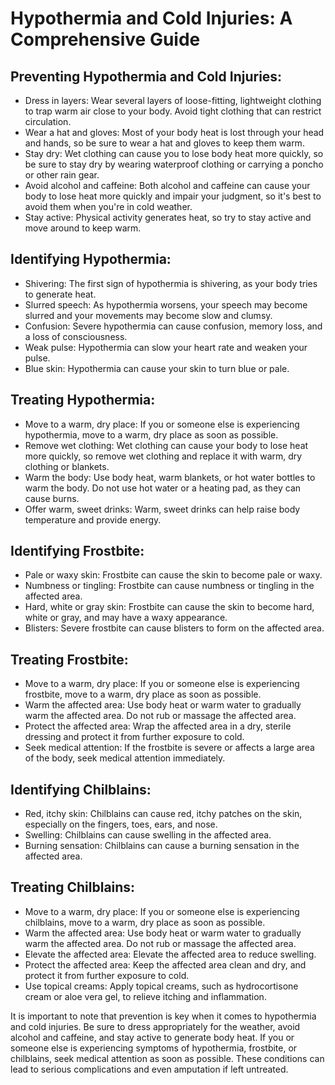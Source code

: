 # Hypothermia and Cold Injuries: A Comprehensive Guide

## Preventing Hypothermia and Cold Injuries:

- Dress in layers: Wear several layers of loose-fitting, lightweight clothing to trap warm air close to your body. Avoid tight clothing that can restrict circulation.
- Wear a hat and gloves: Most of your body heat is lost through your head and hands, so be sure to wear a hat and gloves to keep them warm.
- Stay dry: Wet clothing can cause you to lose body heat more quickly, so be sure to stay dry by wearing waterproof clothing or carrying a poncho or other rain gear.
- Avoid alcohol and caffeine: Both alcohol and caffeine can cause your body to lose heat more quickly and impair your judgment, so it's best to avoid them when you're in cold weather.
- Stay active: Physical activity generates heat, so try to stay active and move around to keep warm.

## Identifying Hypothermia:

- Shivering: The first sign of hypothermia is shivering, as your body tries to generate heat.
- Slurred speech: As hypothermia worsens, your speech may become slurred and your movements may become slow and clumsy.
- Confusion: Severe hypothermia can cause confusion, memory loss, and a loss of consciousness.
- Weak pulse: Hypothermia can slow your heart rate and weaken your pulse.
- Blue skin: Hypothermia can cause your skin to turn blue or pale.

## Treating Hypothermia:

- Move to a warm, dry place: If you or someone else is experiencing hypothermia, move to a warm, dry place as soon as possible.
- Remove wet clothing: Wet clothing can cause your body to lose heat more quickly, so remove wet clothing and replace it with warm, dry clothing or blankets.
- Warm the body: Use body heat, warm blankets, or hot water bottles to warm the body. Do not use hot water or a heating pad, as they can cause burns.
- Offer warm, sweet drinks: Warm, sweet drinks can help raise body temperature and provide energy.

## Identifying Frostbite:

- Pale or waxy skin: Frostbite can cause the skin to become pale or waxy.
- Numbness or tingling: Frostbite can cause numbness or tingling in the affected area.
- Hard, white or gray skin: Frostbite can cause the skin to become hard, white or gray, and may have a waxy appearance.
- Blisters: Severe frostbite can cause blisters to form on the affected area.


## Treating Frostbite:

- Move to a warm, dry place: If you or someone else is experiencing frostbite, move to a warm, dry place as soon as possible.
- Warm the affected area: Use body heat or warm water to gradually warm the affected area. Do not rub or massage the affected area.
- Protect the affected area: Wrap the affected area in a dry, sterile dressing and protect it from further exposure to cold.
- Seek medical attention: If the frostbite is severe or affects a large area of the body, seek medical attention immediately.

## Identifying Chilblains:

- Red, itchy skin: Chilblains can cause red, itchy patches on the skin, especially on the fingers, toes, ears, and nose.
- Swelling: Chilblains can cause swelling in the affected area.
- Burning sensation: Chilblains can cause a burning sensation in the affected area.

## Treating Chilblains:

- Move to a warm, dry place: If you or someone else is experiencing chilblains, move to a warm, dry place as soon as possible.
- Warm the affected area: Use body heat or warm water to gradually warm the affected area. Do not rub or massage the affected area.
- Elevate the affected area: Elevate the affected area to reduce swelling.
- Protect the affected area: Keep the affected area clean and dry, and protect it from further exposure to cold.
- Use topical creams: Apply topical creams, such as hydrocortisone cream or aloe vera gel, to relieve itching and inflammation.

It is important to note that prevention is key when it comes to hypothermia and cold injuries. Be sure to dress appropriately for the weather, avoid alcohol and caffeine, and stay active to generate body heat. If you or someone else is experiencing symptoms of hypothermia, frostbite, or chilblains, seek medical attention as soon as possible. These conditions can lead to serious complications and even amputation if left untreated.
